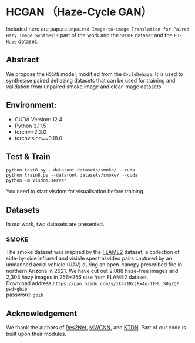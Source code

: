 # HCGAN （Haze-Cycle GAN）
Included here are papers `Unpaired Image-to-image Translation for Paired Hazy Image Synthesis` part of the work and the `SMOKE` dataset and the `FO-Haze` dataset.  
## Abstract
We propose the `HCGAN` model, modified from the `CycleDehaze`. It is used to synthesise paired dehazing datasets that can be used for training and validation from unpaired smoke image and clear image datasets.  
## Environment:
- CUDA Version: 12.4 
- Python 3.11.5
- torch==2.3.0
- torchvision==0.18.0
## Test & Train
```
python test8.py --dataroot datasets/smoke/ --cuda
python train8.py --dataroot datasets/smoke/ --cuda
python -m visdom.server
```
You need to start visdom for visualisation before training.
## Datasets
In our work, two datasets are presented.
### SMOKE
The smoke dataset was inspired by the [FLAME2](https://ieee-dataport.org/open-access/flame-2-fire-detection-and-modeling-aerial-multi-spectral-image-dataset)
dataset, a collection of side-by-side infrared and visible spectral video pairs captured by an unmanned aerial vehicle (UAV)
during an open-canopy prescribed fire in northern Arizona in
2021. We have cut out 2,088 haze-free images
and 2,303 hazy images in 256*256 size from FLAME2 dataset.  
Download address `https://pan.baidu.com/s/1kas1RcjRx4q-fEHL_S0gZQ?pwd=gbib`  
password: `gbib`

## Acknowledgement
We thank the authors of [Res2Net](https://mmcheng.net/res2net/), [MWCNN](https://github.com/lpj0/MWCNN.git), and [KTDN](https://github.com/GlassyWu/KTDN). Part of our code is built upon their modules.
